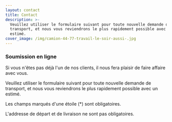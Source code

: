 ```yaml
---
layout: contact
title: Contact
description: >-
  Veuillez utiliser le formulaire suivant pour toute nouvelle demande de
  transport, et nous vous reviendrons le plus rapidement possible avec un
  estimé.
cover_image: /img/camion-44-77-travail-le-soir-aussi-.jpg
---
```

### Soumission en ligne

Si vous n'êtes pas déjà l'un de nos clients, il nous fera plaisir de faire affaire avec vous.

Veuillez utiliser le formulaire suivant pour toute nouvelle demande de transport, et nous vous reviendrons le plus rapidement possible avec un estimé.

Les champs marqués d'une étoile (*) sont obligatoires.

L'addresse de départ et de livraison ne sont pas obligatoires.
